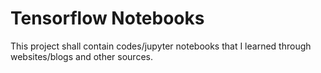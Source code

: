 # Tensorflow Notebooks
This project shall contain codes/jupyter notebooks that I learned through websites/blogs and other sources.
